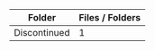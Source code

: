 | Folder       |   Files / Folders |
|--------------|-------------------|
| Discontinued |                 1 |